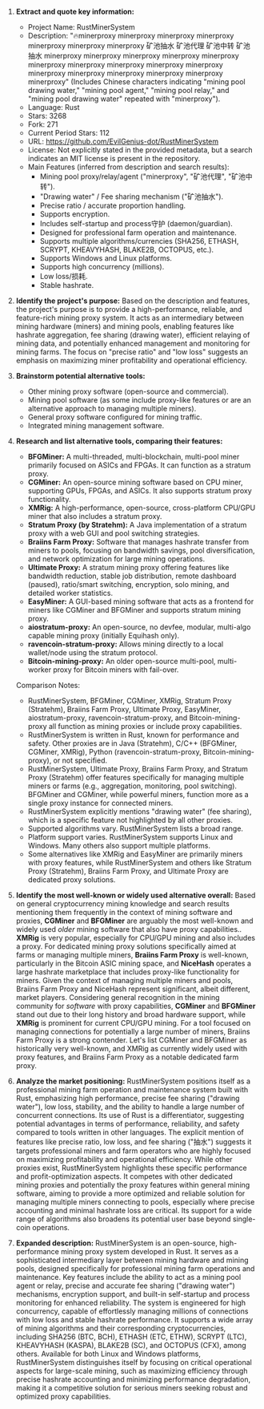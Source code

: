 1.  **Extract and quote key information:**
    *   Project Name: RustMinerSystem
    *   Description: "🔥minerproxy minerproxy minerproxy minerproxy minerproxy minerproxy minerproxy 矿池抽水 矿池代理 矿池中转 矿池抽水 minerproxy minerproxy minerproxy minerproxy minerproxy minerproxy minerproxy minerproxy minerproxy minerproxy minerproxy minerproxy minerproxy minerproxy minerproxy minerproxy" (Includes Chinese characters indicating "mining pool drawing water," "mining pool agent," "mining pool relay," and "mining pool drawing water" repeated with "minerproxy").
    *   Language: Rust
    *   Stars: 3268
    *   Fork: 271
    *   Current Period Stars: 112
    *   URL: https://github.com/EvilGenius-dot/RustMinerSystem
    *   License: Not explicitly stated in the provided metadata, but a search indicates an MIT license is present in the repository.
    *   Main Features (inferred from description and search results):
        *   Mining pool proxy/relay/agent ("minerproxy", "矿池代理", "矿池中转").
        *   "Drawing water" / Fee sharing mechanism ("矿池抽水").
        *   Precise ratio / accurate proportion handling.
        *   Supports encryption.
        *   Includes self-startup and process守护 (daemon/guardian).
        *   Designed for professional farm operation and maintenance.
        *   Supports multiple algorithms/currencies (SHA256, ETHASH, SCRYPT, KHEAVYHASH, BLAKE2B, OCTOPUS, etc.).
        *   Supports Windows and Linux platforms.
        *   Supports high concurrency (millions).
        *   Low loss/损耗.
        *   Stable hashrate.

2.  **Identify the project's purpose:**
    Based on the description and features, the project's purpose is to provide a high-performance, reliable, and feature-rich mining proxy system. It acts as an intermediary between mining hardware (miners) and mining pools, enabling features like hashrate aggregation, fee sharing (drawing water), efficient relaying of mining data, and potentially enhanced management and monitoring for mining farms. The focus on "precise ratio" and "low loss" suggests an emphasis on maximizing miner profitability and operational efficiency.

3.  **Brainstorm potential alternative tools:**
    *   Other mining proxy software (open-source and commercial).
    *   Mining pool software (as some include proxy-like features or are an alternative approach to managing multiple miners).
    *   General proxy software configured for mining traffic.
    *   Integrated mining management software.

4.  **Research and list alternative tools, comparing their features:**

    *   **BFGMiner:** A multi-threaded, multi-blockchain, multi-pool miner primarily focused on ASICs and FPGAs. It can function as a stratum proxy.
    *   **CGMiner:** An open-source mining software based on CPU miner, supporting GPUs, FPGAs, and ASICs. It also supports stratum proxy functionality.
    *   **XMRig:** A high-performance, open-source, cross-platform CPU/GPU miner that also includes a stratum proxy.
    *   **Stratum Proxy (by Stratehm):** A Java implementation of a stratum proxy with a web GUI and pool switching strategies.
    *   **Braiins Farm Proxy:** Software that manages hashrate transfer from miners to pools, focusing on bandwidth savings, pool diversification, and network optimization for large mining operations.
    *   **Ultimate Proxy:** A stratum mining proxy offering features like bandwidth reduction, stable job distribution, remote dashboard (paused), ratio/smart switching, encryption, solo mining, and detailed worker statistics.
    *   **EasyMiner:** A GUI-based mining software that acts as a frontend for miners like CGMiner and BFGMiner and supports stratum mining proxy.
    *   **aiostratum-proxy:** An open-source, no devfee, modular, multi-algo capable mining proxy (initially Equihash only).
    *   **ravencoin-stratum-proxy:** Allows mining directly to a local wallet/node using the stratum protocol.
    *   **Bitcoin-mining-proxy:** An older open-source multi-pool, multi-worker proxy for Bitcoin miners with fail-over.

    Comparison Notes:
    *   RustMinerSystem, BFGMiner, CGMiner, XMRig, Stratum Proxy (Stratehm), Braiins Farm Proxy, Ultimate Proxy, EasyMiner, aiostratum-proxy, ravencoin-stratum-proxy, and Bitcoin-mining-proxy all function as mining proxies or include proxy capabilities.
    *   RustMinerSystem is written in Rust, known for performance and safety. Other proxies are in Java (Stratehm), C/C++ (BFGMiner, CGMiner, XMRig), Python (ravencoin-stratum-proxy, Bitcoin-mining-proxy), or not specified.
    *   RustMinerSystem, Ultimate Proxy, Braiins Farm Proxy, and Stratum Proxy (Stratehm) offer features specifically for managing multiple miners or farms (e.g., aggregation, monitoring, pool switching). BFGMiner and CGMiner, while powerful miners, function more as a single proxy instance for connected miners.
    *   RustMinerSystem explicitly mentions "drawing water" (fee sharing), which is a specific feature not highlighted by all other proxies.
    *   Supported algorithms vary. RustMinerSystem lists a broad range.
    *   Platform support varies. RustMinerSystem supports Linux and Windows. Many others also support multiple platforms.
    *   Some alternatives like XMRig and EasyMiner are primarily miners with proxy features, while RustMinerSystem and others like Stratum Proxy (Stratehm), Braiins Farm Proxy, and Ultimate Proxy are dedicated proxy solutions.

5.  **Identify the most well-known or widely used alternative overall:**
    Based on general cryptocurrency mining knowledge and search results mentioning them frequently in the context of mining software and proxies, **CGMiner** and **BFGMiner** are arguably the most well-known and widely used *older* mining software that also have proxy capabilities.. **XMRig** is very popular, especially for CPU/GPU mining and also includes a proxy. For dedicated mining proxy solutions specifically aimed at farms or managing multiple miners, **Braiins Farm Proxy** is well-known, particularly in the Bitcoin ASIC mining space, and **NiceHash** operates a large hashrate marketplace that includes proxy-like functionality for miners. Given the context of managing multiple miners and pools, Braiins Farm Proxy and NiceHash represent significant, albeit different, market players. Considering general recognition in the mining community for *software* with proxy capabilities, **CGMiner** and **BFGMiner** stand out due to their long history and broad hardware support, while **XMRig** is prominent for current CPU/GPU mining. For a tool focused on managing connections for potentially a large number of miners, Braiins Farm Proxy is a strong contender. Let's list CGMiner and BFGMiner as historically very well-known, and XMRig as currently widely used with proxy features, and Braiins Farm Proxy as a notable dedicated farm proxy.

6.  **Analyze the market positioning:**
    RustMinerSystem positions itself as a professional mining farm operation and maintenance system built with Rust, emphasizing high performance, precise fee sharing ("drawing water"), low loss, stability, and the ability to handle a large number of concurrent connections. Its use of Rust is a differentiator, suggesting potential advantages in terms of performance, reliability, and safety compared to tools written in other languages. The explicit mention of features like precise ratio, low loss, and fee sharing ("抽水") suggests it targets professional miners and farm operators who are highly focused on maximizing profitability and operational efficiency. While other proxies exist, RustMinerSystem highlights these specific performance and profit-optimization aspects. It competes with other dedicated mining proxies and potentially the proxy features within general mining software, aiming to provide a more optimized and reliable solution for managing multiple miners connecting to pools, especially where precise accounting and minimal hashrate loss are critical. Its support for a wide range of algorithms also broadens its potential user base beyond single-coin operations.

7.  **Expanded description:**
    RustMinerSystem is an open-source, high-performance mining proxy system developed in Rust. It serves as a sophisticated intermediary layer between mining hardware and mining pools, designed specifically for professional mining farm operations and maintenance. Key features include the ability to act as a mining pool agent or relay, precise and accurate fee sharing ("drawing water") mechanisms, encryption support, and built-in self-startup and process monitoring for enhanced reliability. The system is engineered for high concurrency, capable of effortlessly managing millions of connections with low loss and stable hashrate performance. It supports a wide array of mining algorithms and their corresponding cryptocurrencies, including SHA256 (BTC, BCH), ETHASH (ETC, ETHW), SCRYPT (LTC), KHEAVYHASH (KASPA), BLAKE2B (SC), and OCTOPUS (CFX), among others. Available for both Linux and Windows platforms, RustMinerSystem distinguishes itself by focusing on critical operational aspects for large-scale mining, such as maximizing efficiency through precise hashrate accounting and minimizing performance degradation, making it a competitive solution for serious miners seeking robust and optimized proxy capabilities.